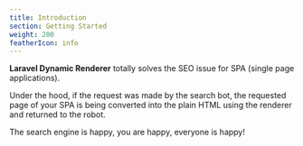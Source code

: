 ```yaml
---
title: Introduction
section: Getting Started
weight: 200
featherIcon: info
---
```


**Laravel Dynamic Renderer** totally solves the SEO issue for SPA (single page applications).

Under the hood, if the request was made by the search bot, the requested page of your SPA is being converted into the plain HTML using the renderer and returned to the robot.

The search engine is happy, you are happy, everyone is happy!
